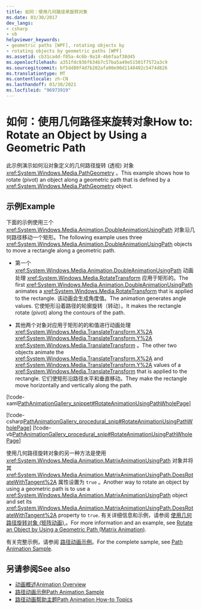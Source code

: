 ```yaml
---
title: 如何：使用几何路径来旋转对象
ms.date: 03/30/2017
dev_langs:
- csharp
- vb
helpviewer_keywords:
- geometric paths [WPF], rotating objects by
- rotating objects by geometric paths [WPF]
ms.assetid: cb31ca4d-f05a-4c6b-9a18-4b6faaf38d45
ms.openlocfilehash: a351fdc936f634b7c57ba5a49e51501f7572a3c9
ms.sourcegitcommit: bf5dd80f4d7b202afa90e90d1148402c5474d826
ms.translationtype: MT
ms.contentlocale: zh-CN
ms.lasthandoff: 03/30/2021
ms.locfileid: "96973919"
---
```

# <a name="how-to-rotate-an-object-by-using-a-geometric-path"></a><span data-ttu-id="fc134-102">如何：使用几何路径来旋转对象</span><span class="sxs-lookup"><span data-stu-id="fc134-102">How to: Rotate an Object by Using a Geometric Path</span></span>
<span data-ttu-id="fc134-103">此示例演示如何沿对象定义的几何路径旋转 (透视) 对象 <xref:System.Windows.Media.PathGeometry> 。</span><span class="sxs-lookup"><span data-stu-id="fc134-103">This example shows how to rotate (pivot) an object along a geometric path that is defined by a <xref:System.Windows.Media.PathGeometry> object.</span></span>  
  
## <a name="example"></a><span data-ttu-id="fc134-104">示例</span><span class="sxs-lookup"><span data-stu-id="fc134-104">Example</span></span>  
 <span data-ttu-id="fc134-105">下面的示例使用三个 <xref:System.Windows.Media.Animation.DoubleAnimationUsingPath> 对象沿几何路径移动一个矩形。</span><span class="sxs-lookup"><span data-stu-id="fc134-105">The following example uses three <xref:System.Windows.Media.Animation.DoubleAnimationUsingPath> objects to move a rectangle along a geometric path.</span></span>  
  
- <span data-ttu-id="fc134-106">第一个 <xref:System.Windows.Media.Animation.DoubleAnimationUsingPath> 动画处理 <xref:System.Windows.Media.RotateTransform> 应用于矩形的。</span><span class="sxs-lookup"><span data-stu-id="fc134-106">The first <xref:System.Windows.Media.Animation.DoubleAnimationUsingPath> animates a <xref:System.Windows.Media.RotateTransform> that is applied to the rectangle.</span></span> <span data-ttu-id="fc134-107">该动画会生成角度值。</span><span class="sxs-lookup"><span data-stu-id="fc134-107">The animation generates angle values.</span></span> <span data-ttu-id="fc134-108">它使矩形沿着路径的轮廓旋转（转动）。</span><span class="sxs-lookup"><span data-stu-id="fc134-108">It makes the rectangle rotate (pivot) along the contours of the path.</span></span>  
  
- <span data-ttu-id="fc134-109">其他两个对象对应用于矩形的的和值进行动画处理 <xref:System.Windows.Media.TranslateTransform.X%2A> <xref:System.Windows.Media.TranslateTransform.Y%2A> <xref:System.Windows.Media.TranslateTransform> 。</span><span class="sxs-lookup"><span data-stu-id="fc134-109">The other two objects animate the <xref:System.Windows.Media.TranslateTransform.X%2A> and <xref:System.Windows.Media.TranslateTransform.Y%2A> values of a <xref:System.Windows.Media.TranslateTransform> that is applied to the rectangle.</span></span> <span data-ttu-id="fc134-110">它们使矩形沿路径水平和垂直移动。</span><span class="sxs-lookup"><span data-stu-id="fc134-110">They make the rectangle move horizontally and vertically along the path.</span></span>  
  
 [!code-xaml[PathAnimationGallery_snippet#RotateAnimationUsingPathWholePage](~/samples/snippets/csharp/VS_Snippets_Wpf/PathAnimationGallery_snippet/CS/rotateanimationusingpathexample.xaml#rotateanimationusingpathwholepage)]  
  
 [!code-csharp[PathAnimationGallery_procedural_snip#RotateAnimationUsingPathWholePage](~/samples/snippets/csharp/VS_Snippets_Wpf/PathAnimationGallery_procedural_snip/CSharp/RotateAnimationUsingPathExample.cs#rotateanimationusingpathwholepage)]
 [!code-vb[PathAnimationGallery_procedural_snip#RotateAnimationUsingPathWholePage](~/samples/snippets/visualbasic/VS_Snippets_Wpf/PathAnimationGallery_procedural_snip/VisualBasic/RotateAnimationUsingPathExample.vb#rotateanimationusingpathwholepage)]  
  
 <span data-ttu-id="fc134-111">使用几何路径旋转对象的另一种方法是使用 <xref:System.Windows.Media.Animation.MatrixAnimationUsingPath> 对象并将其 <xref:System.Windows.Media.Animation.MatrixAnimationUsingPath.DoesRotateWithTangent%2A> 属性设置为 `true` 。</span><span class="sxs-lookup"><span data-stu-id="fc134-111">Another way to rotate an object by using a geometric path is to use a <xref:System.Windows.Media.Animation.MatrixAnimationUsingPath> object and set its <xref:System.Windows.Media.Animation.MatrixAnimationUsingPath.DoesRotateWithTangent%2A> property to `true`.</span></span> <span data-ttu-id="fc134-112">有关详细信息和示例，请参阅 [使用几何路径旋转对象 (矩阵动画) ](how-to-rotate-an-object-by-using-a-geometric-path-matrix-animation.md)。</span><span class="sxs-lookup"><span data-stu-id="fc134-112">For more information and an example, see [Rotate an Object by Using a Geometric Path (Matrix Animation)](how-to-rotate-an-object-by-using-a-geometric-path-matrix-animation.md).</span></span>  
  
 <span data-ttu-id="fc134-113">有关完整示例，请参阅 [路径动画示例](https://github.com/Microsoft/WPF-Samples/tree/master/Animation/PathAnimations)。</span><span class="sxs-lookup"><span data-stu-id="fc134-113">For the complete sample, see [Path Animation Sample](https://github.com/Microsoft/WPF-Samples/tree/master/Animation/PathAnimations).</span></span>  
  
## <a name="see-also"></a><span data-ttu-id="fc134-114">另请参阅</span><span class="sxs-lookup"><span data-stu-id="fc134-114">See also</span></span>

- [<span data-ttu-id="fc134-115">动画概述</span><span class="sxs-lookup"><span data-stu-id="fc134-115">Animation Overview</span></span>](animation-overview.md)
- [<span data-ttu-id="fc134-116">路径动画示例</span><span class="sxs-lookup"><span data-stu-id="fc134-116">Path Animation Sample</span></span>](https://github.com/Microsoft/WPF-Samples/tree/master/Animation/PathAnimations)
- [<span data-ttu-id="fc134-117">路径动画帮助主题</span><span class="sxs-lookup"><span data-stu-id="fc134-117">Path Animation How-to Topics</span></span>](path-animation-how-to-topics.md)
